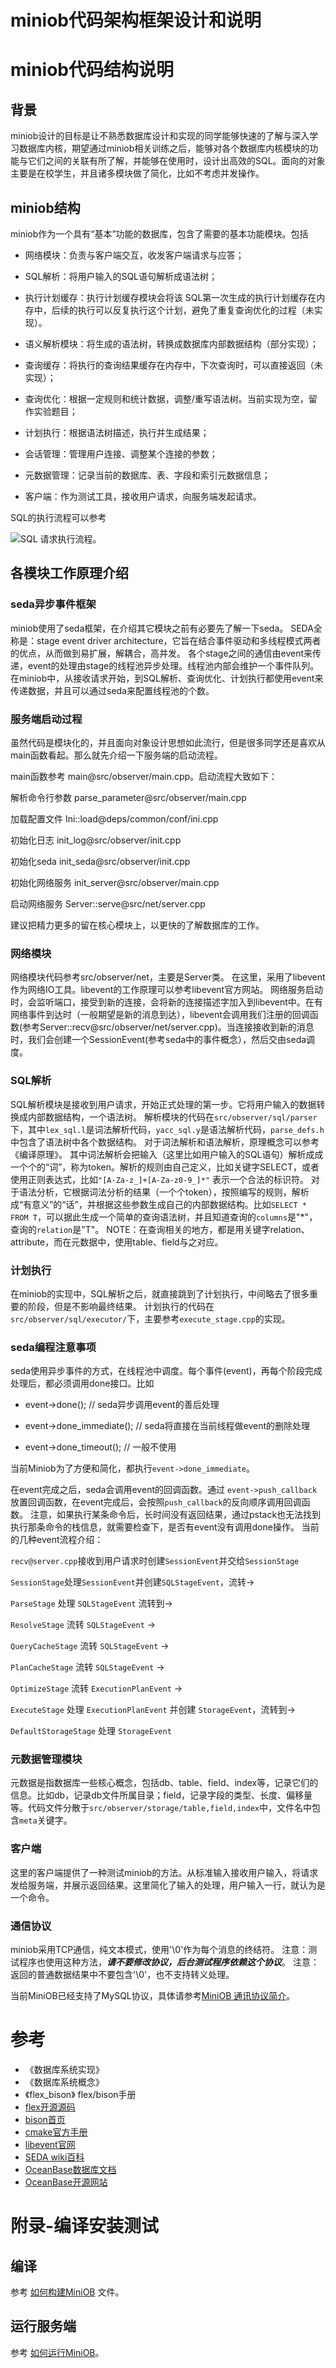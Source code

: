 # miniob代码架构框架设计和说明

# miniob代码结构说明

## 背景
miniob设计的目标是让不熟悉数据库设计和实现的同学能够快速的了解与深入学习数据库内核，期望通过miniob相关训练之后，能够对各个数据库内核模块的功能与它们之间的关联有所了解，并能够在使用时，设计出高效的SQL。面向的对象主要是在校学生，并且诸多模块做了简化，比如不考虑并发操作。

## miniob结构
miniob作为一个具有“基本”功能的数据库，包含了需要的基本功能模块。包括

- 网络模块：负责与客户端交互，收发客户端请求与应答；

- SQL解析：将用户输入的SQL语句解析成语法树；

- 执行计划缓存：执行计划缓存模块会将该 SQL第一次生成的执行计划缓存在内存中，后续的执行可以反复执行这个计划，避免了重复查询优化的过程（未实现）。

- 语义解析模块：将生成的语法树，转换成数据库内部数据结构（部分实现）；

- 查询缓存：将执行的查询结果缓存在内存中，下次查询时，可以直接返回（未实现）；

- 查询优化：根据一定规则和统计数据，调整/重写语法树。当前实现为空，留作实验题目；

- 计划执行：根据语法树描述，执行并生成结果；

- 会话管理：管理用户连接、调整某个连接的参数；

- 元数据管理：记录当前的数据库、表、字段和索引元数据信息；

- 客户端：作为测试工具，接收用户请求，向服务端发起请求。


SQL的执行流程可以参考 

![SQL 请求执行流程](images/miniob-introduction-sql-flow.png)。

## 各模块工作原理介绍
### seda异步事件框架

miniob使用了seda框架，在介绍其它模块之前有必要先了解一下seda。
SEDA全称是：stage event driver architecture，它旨在结合事件驱动和多线程模式两者的优点，从而做到易扩展，解耦合，高并发。
各个stage之间的通信由event来传递，event的处理由stage的线程池异步处理。线程池内部会维护一个事件队列。
在miniob中，从接收请求开始，到SQL解析、查询优化、计划执行都使用event来传递数据，并且可以通过seda来配置线程池的个数。

### 服务端启动过程

虽然代码是模块化的，并且面向对象设计思想如此流行，但是很多同学还是喜欢从main函数看起。那么就先介绍一下服务端的启动流程。

main函数参考 main@src/observer/main.cpp。启动流程大致如下：

解析命令行参数 parse_parameter@src/observer/main.cpp

加载配置文件    Ini::load@deps/common/conf/ini.cpp

初始化日志       init_log@src/observer/init.cpp

初始化seda      init_seda@src/observer/init.cpp

初始化网络服务 init_server@src/observer/main.cpp

启动网络服务    Server::serve@src/net/server.cpp

建议把精力更多的留在核心模块上，以更快的了解数据库的工作。


### 网络模块
网络模块代码参考src/observer/net，主要是Server类。
在这里，采用了libevent作为网络IO工具。libevent的工作原理可以参考libevent官方网站。
网络服务启动时，会监听端口，接受到新的连接，会将新的连接描述字加入到libevent中。在有网络事件到达时（一般期望是新的消息到达），libevent会调用我们注册的回调函数(参考Server::recv@src/observer/net/server.cpp)。当连接接收到新的消息时，我们会创建一个SessionEvent(参考seda中的事件概念），然后交由seda调度。

### SQL解析
SQL解析模块是接收到用户请求，开始正式处理的第一步。它将用户输入的数据转换成内部数据结构，一个语法树。
解析模块的代码在`src/observer/sql/parser`下，其中`lex_sql.l`是词法解析代码，`yacc_sql.y`是语法解析代码，`parse_defs.h`中包含了语法树中各个数据结构。
对于词法解析和语法解析，原理概念可以参考《编译原理》。
其中词法解析会把输入（这里比如用户输入的SQL语句）解析成成一个个的“词”，称为token。解析的规则由自己定义，比如关键字SELECT，或者使用正则表达式，比如`"[A-Za-z_]+[A-Za-z0-9_]*"` 表示一个合法的标识符。
对于语法分析，它根据词法分析的结果（一个个token），按照编写的规则，解析成“有意义”的“话”，并根据这些参数生成自己的内部数据结构。比如`SELECT * FROM T`，可以据此生成一个简单的查询语法树，并且知道查询的`columns`是"*"，查询的`relation`是"T"。
NOTE：在查询相关的地方，都是用关键字relation、attribute，而在元数据中，使用table、field与之对应。

### 计划执行
在miniob的实现中，SQL解析之后，就直接跳到了计划执行，中间略去了很多重要的阶段，但是不影响最终结果。
计划执行的代码在`src/observer/sql/executor/`下，主要参考`execute_stage.cpp`的实现。

### seda编程注意事项
seda使用异步事件的方式，在线程池中调度。每个事件(event)，再每个阶段完成处理后，都必须调用done接口。比如 

- event->done(); // seda异步调用event的善后处理

- event->done_immediate(); // seda将直接在当前线程做event的删除处理

- event->done_timeout(); // 一般不使用

当前Miniob为了方便和简化，都执行`event->done_immediate`。

在event完成之后，seda会调用event的回调函数。通过 `event->push_callback` 放置回调函数，在event完成后，会按照`push_callback`的反向顺序调用回调函数。
注意，如果执行某条命令后，长时间没有返回结果，通过pstack也无法找到执行那条命令的栈信息，就需要检查下，是否有event没有调用done操作。
当前的几种event流程介绍：

`recv@server.cpp`接收到用户请求时创建`SessionEvent`并交给`SessionStage`

`SessionStage`处理`SessionEvent`并创建`SQLStageEvent`，流转->

`ParseStage` 处理 `SQLStageEvent` 流转到->

`ResolveStage` 流转 `SQLStageEvent` ->

`QueryCacheStage` 流转 `SQLStageEvent` ->

`PlanCacheStage` 流转 `SQLStageEvent` ->

`OptimizeStage` 流转 `ExecutionPlanEvent` ->

`ExecuteStage` 处理 `ExecutionPlanEvent` 并创建 `StorageEvent`，流转到->

`DefaultStorageStage` 处理 `StorageEvent`

### 元数据管理模块
元数据是指数据库一些核心概念，包括db、table、field、index等，记录它们的信息。比如db，记录db文件所属目录；field，记录字段的类型、长度、偏移量等。代码文件分散于`src/observer/storage/table,field,index`中，文件名中包含`meta`关键字。

### 客户端
这里的客户端提供了一种测试miniob的方法。从标准输入接收用户输入，将请求发给服务端，并展示返回结果。这里简化了输入的处理，用户输入一行，就认为是一个命令。

### 通信协议
miniob采用TCP通信，纯文本模式，使用'\0'作为每个消息的终结符。
注意：测试程序也使用这种方法，***请不要修改协议，后台测试程序依赖这个协议***。
注意：返回的普通数据结果中不要包含'\0'，也不支持转义处理。

当前MiniOB已经支持了MySQL协议，具体请参考[MiniOB 通讯协议简介](./design/miniob-mysql-protocol.md)。

# 参考
- 《数据库系统实现》
- 《数据库系统概念》
- 《flex_bison》  flex/bison手册
- [flex开源源码](https://github.com/westes/flex)
- [bison首页](https://www.gnu.org/software/bison/)
- [cmake官方手册](https://cmake.org/)
- [libevent官网](https://libevent.org/)
- [SEDA wiki百科](https://en.wikipedia.org/wiki/Staged_event-driven_architecture)
- [OceanBase数据库文档](https://www.oceanbase.com/docs)
- [OceanBase开源网站](https://github.com/oceanbase/oceanbase)

# 附录-编译安装测试

## 编译
参考 [如何构建MiniOB](./how_to_build.md) 文件。

## 运行服务端
参考 [如何运行MiniOB](./how_to_run.md)。
